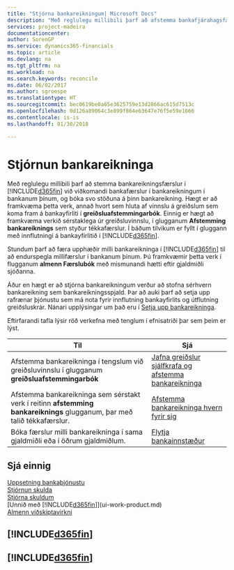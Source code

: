 ```yaml
---
title: "Stjórna bankareikningum| Microsoft Docs"
description: "Með reglulegu millibili þarf að afstemma bankafjárahagsfærslur í Financials við viðkomandi bankafærslur á bankareikningunum þínum."
services: project-madeira
documentationcenter: 
author: SorenGP
ms.service: dynamics365-financials
ms.topic: article
ms.devlang: na
ms.tgt_pltfrm: na
ms.workload: na
ms.search.keywords: reconcile
ms.date: 06/02/2017
ms.author: sgroespe
ms.translationtype: HT
ms.sourcegitcommit: bec0619be0a65e3625759e13d2866ac615d7513c
ms.openlocfilehash: 0d126a89064c3e899f864e63647e76f5e59e1666
ms.contentlocale: is-is
ms.lasthandoff: 01/30/2018

---
```

# <a name="managing-bank-accounts"></a>Stjórnun bankareikninga
Með reglulegu millibili þarf að stemma bankareikningsfærslur í [!INCLUDE[d365fin](includes/d365fin_md.md)] við viðkomandi bankafærslur í bankareikningum í bankanum þínum, og bóka svo stöðuna á þinn bankareikning. Hægt er að framkvæma þetta verk, annað hvort sem hluta af vinnslu á greiðslum sem koma fram á bankayfirliti í **greiðsluafstemmingarbók**. Einnig er hægt að framkvæma verkið sérstaklega úr greiðsluvinnslu, í glugganum **Afstemming bankareiknings** sem styður tékkafærslur. Í báðum tilvikum er fyllt í gluggann með innflutningi á bankayfirlitið í [!INCLUDE[d365fin](includes/d365fin_md.md)].

Stundum þarf að færa upphæðir milli bankareikninga í [!INCLUDE[d365fin](includes/d365fin_md.md)] til að endurspegla millifærslur í bankanum þínum. Þú framkvæmir þetta verk í flugganum **almenn Færslubók** með mismunandi hætti eftir gjaldmiðli sjóðanna.

Áður en hægt er að stjórna bankareikningum verður að stofna sérhvern bankareikning sem bankareikningsspjald. Þar að auki þarf að setja upp rafrænar þjónustu sem má nota fyrir innflutning bankayfirlits og útflutning greiðsluskrár. Nánari upplýsingar um það eru í [Setja upp bankareikninga](bank-setup-banking.md).

Eftirfarandi tafla lýsir röð verkefna með tenglum í efnisatriði þar sem þeim er lýst.

| Til | Sjá |
| --- | --- |
| Afstemma bankareikninga í tengslum við greiðsluvinnslu í glugganum **greiðsluafstemmingarbók** |[Jafna greiðslur sjálfkrafa og afstemma bankareikninga](receivables-apply-payments-auto-reconcile-bank-accounts.md) |
| Afstemma bankareikninga sem sérstakt verk í reitinn **afstemming bankareiknings** glugganum, þar með talið tékkafærslur. |[Afstemma bankareikninga hvern fyrir sig](bank-how-reconcile-bank-accounts-separately.md) |
| Bóka færslur milli bankareikninga í sama gjaldmiðli eða í öðrum gjaldmiðlum. |[Flytja bankainnstæður](bank-how-transfer-bank-funds.md) |

## <a name="see-also"></a>Sjá einnig
[Uppsetning bankaþjónustu](bank-setup-banking.md)  
[Stjórnun skulda](receivables-manage-receivables.md)  
[Stjórna skuldum](payables-manage-payables.md)    
[Unnið með [!INCLUDE[d365fin](includes/d365fin_md.md)]](ui-work-product.md)  
[Almenn viðskiptavirkni](ui-across-business-areas.md)  

## [!INCLUDE[d365fin](includes/free_trial_md.md)]  
## [!INCLUDE[d365fin](includes/training_link_md.md)]

